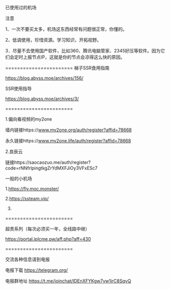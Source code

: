 已使用过的机场

注意

1、一次不要买太多，机场这东西经常有问题很正常，你懂的。

2、低调使用，珍惜资源。学习知识，开拓视野。

3．尽量不去使用国产软件，比如360、腾讯电脑管家、2345好压等软件。因为它们会定时上报节点IP，这就是你的节点会凉得这么快的原因。

=======================
梯子SSR食用指南

https://blog.abyss.moe/archives/156/

SSR使用指导

https://blog.abyss.moe/archives/3/

=======================


1.偏向看视频的my2one

墙内链接https://www.my2one.org/auth/register?affid=78668

永久链接https://www.my2one.life/auth/register?affid=78668


2.良辰云


链接https://saocaozuo.me/auth/register?code=rNNfrlpingtkgZrYdMXFJiOy3VFxESc7


一般的小机场

1.https://fly.moc.monster/

2.https://ssteam.vip/

3.


=======================

超贵系列（每次必须买一年，全线路中继）

https://portal.iplcme.pw/aff.php?aff=430

=======================

交流各种信息请到电报

电报下载
https://telegram.org/

电报群地址
https://t.me/joinchat/IDEnXFYKgw7yw1jrC8SqvQ
